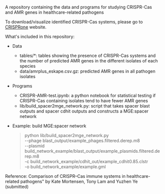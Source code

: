 A repository containing the data and programs for studying CRISPR-Cas and AMR genes in healthcare-related pathogens

To download/visualize identified CRISPR-Cas systems, please go to <a href="https://omics.informatics.indiana.edu/CRISPRone/pathogen/">CRISPRone</a> website.

What's included in this repository:

* Data
  * tables/*: tables showing the presence of CRISPR-Cas systems and the number of predicted AMR genes in the different isolates of each species
  * data/amrplus_eskape.csv.gz: predicted AMR genes in all pathogen isolates

* Programs
  * CRISPR-AMR-test.ipynb: a python notebook for statistical testing if CRISPR-Cas containing isolates tend to have fewer AMR genes
  * lib/build_spacer2mge_network.py: script that takes spacer blast outputs and spacer cdhit outputs and constructs a MGE:spacer network

* Example: build MGE:spacer network

  > python lib/build_spacer2mge_network.py <br>
  >     --phage blast_output/example_phages.filtered.derep.m8 <br>
  >     --plasmid build_network_example/blast_output/example_plasmids.filtered.derep.m8 <br>
  >     -c build_network_example/cdhit_out/example_cdhit0.85.clstr <br>
  >     -o build_network_example/example.gml


Reference: Comparison of CRISPR–Cas immune systems in healthcare-related pathogens" by Kate Mortensen, Tony Lam and Yuzhen Ye (submitted)
